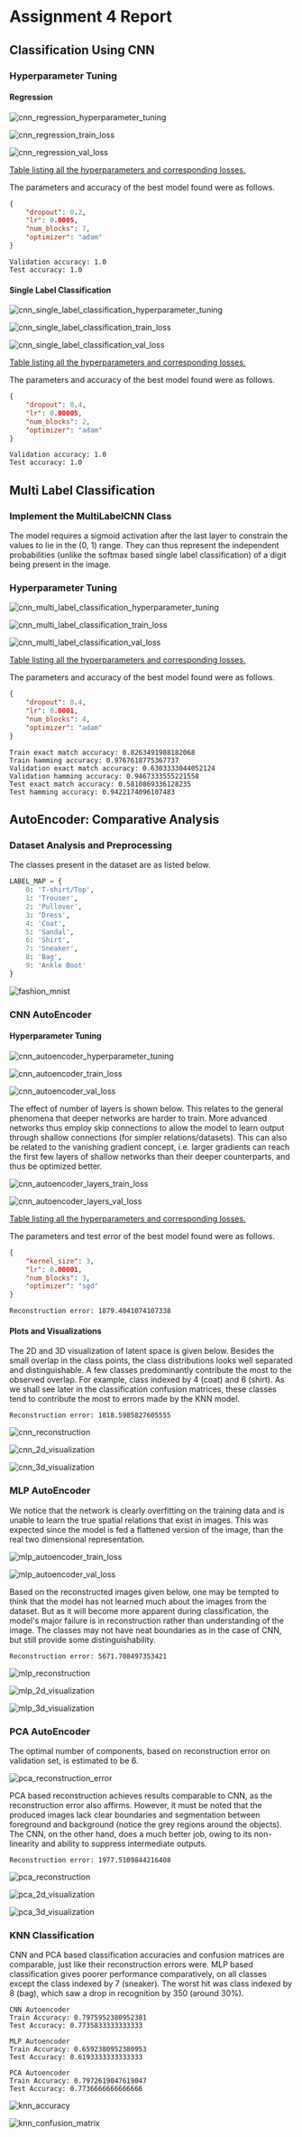 # Assignment 4 Report

## Classification Using CNN

### Hyperparameter Tuning

#### Regression

![cnn_regression_hyperparameter_tuning](./figures/cnn_regression_hyperparameter_tuning.png)

![cnn_regression_train_loss](./figures/cnn_regression_train_loss.png)

![cnn_regression_val_loss](./figures/cnn_regression_val_loss.png)

[Table listing all the hyperparameters and corresponding losses.](./results/cnn_regression_hyperparameter_tuning.csv)

The parameters and accuracy of the best model found were as follows.

```json
{
    "dropout": 0.2,
    "lr": 0.0005,
    "num_blocks": 7,
    "optimizer": "adam"
}
```

```
Validation accuracy: 1.0
Test accuracy: 1.0
```

#### Single Label Classification

![cnn_single_label_classification_hyperparameter_tuning](./figures/cnn_single_label_classification_hyperparameter_tuning.png)

![cnn_single_label_classification_train_loss](./figures/cnn_single_label_classification_train_loss.png)

![cnn_single_label_classification_val_loss](./figures/cnn_single_label_classification_val_loss.png)

[Table listing all the hyperparameters and corresponding losses.](./results/cnn_single_label_classification_hyperparameter_tuning.csv)

The parameters and accuracy of the best model found were as follows.

```json
{
    "dropout": 0.4,
    "lr": 0.00005,
    "num_blocks": 2,
    "optimizer": "adam"
}
```

```
Validation accuracy: 1.0
Test accuracy: 1.0
```

## Multi Label Classification

### Implement the MultiLabelCNN Class

The model requires a sigmoid activation after the last layer to constrain the values to lie in the (0, 1) range. They can thus represent the independent probabilities (unlike the softmax based single label classification) of a digit being present in the image.

### Hyperparameter Tuning

![cnn_multi_label_classification_hyperparameter_tuning](./figures/cnn_multi_label_classification_hyperparameter_tuning.png)

![cnn_multi_label_classification_train_loss](./figures/cnn_multi_label_classification_train_loss.png)

![cnn_multi_label_classification_val_loss](./figures/cnn_multi_label_classification_val_loss.png)

[Table listing all the hyperparameters and corresponding losses.](./results/cnn_multi_label_classification_hyperparameter_tuning.csv)

The parameters and accuracy of the best model found were as follows.

```json
{
    "dropout": 0.4,
    "lr": 0.0001,
    "num_blocks": 4,
    "optimizer": "adam"
}
```

```
Train exact match accuracy: 0.8263491988182068
Train hamming accuracy: 0.9767618775367737
Validation exact match accuracy: 0.6303333044052124
Validation hamming accuracy: 0.9467333555221558
Test exact match accuracy: 0.5810869336128235
Test hamming accuracy: 0.9422174096107483
```

## AutoEncoder: Comparative Analysis

### Dataset Analysis and Preprocessing

The classes present in the dataset are as listed below.

```python
LABEL_MAP = {
    0: 'T-shirt/Top',
    1: 'Trouser',
    2: 'Pullover',
    3: 'Dress',
    4: 'Coat',
    5: 'Sandal',
    6: 'Shirt',
    7: 'Sneaker',
    8: 'Bag',
    9: 'Ankle Boot'
}
```

![fashion_mnist](./figures/fashion_mnist.png)

### CNN AutoEncoder

#### Hyperparameter Tuning

![cnn_autoencoder_hyperparameter_tuning](./figures/cnn_autoencoder_hyperparameter_tuning.png)

![cnn_autoencoder_train_loss](./figures/cnn_autoencoder_train_loss.png)

![cnn_autoencoder_val_loss](./figures/cnn_autoencoder_val_loss.png)

The effect of number of layers is shown below. This relates to the general phenomena that deeper networks are harder to train. More advanced networks thus employ skip connections to allow the model to learn output through shallow connections (for simpler relations/datasets). This can also be related to the vanishing gradient concept, i.e. larger gradients can reach the first few layers of shallow networks than their deeper counterparts, and thus be optimized better.

![cnn_autoencoder_layers_train_loss](./figures/cnn_autoencoder_layers_train_loss.png)

![cnn_autoencoder_layers_val_loss](./figures/cnn_autoencoder_layers_val_loss.png)

[Table listing all the hyperparameters and corresponding losses.](./results/cnn_autoencoder_hyperparameter_tuning.csv)

The parameters and test error of the best model found were as follows.

```json
{
    "kernel_size": 3,
    "lr": 0.00001,
    "num_blocks": 3,
    "optimizer": "sgd"
}
```

```
Reconstruction error: 1879.4041074107338
```

#### Plots and Visualizations

The 2D and 3D visualization of latent space is given below. Besides the small overlap in the class points, the class distributions looks well separated and distinguishable. A few classes predominantly contribute the most to the observed overlap. For example, class indexed by 4 (coat) and 6 (shirt). As we shall see later in the classification confusion matrices, these classes tend to contribute the most to errors made by the KNN model.

```
Reconstruction error: 1818.5985827605555
```

![cnn_reconstruction](./figures/cnn_reconstruction.png)

![cnn_2d_visualization](./figures/cnn_2d_visualization.png)

![cnn_3d_visualization](./figures/cnn_3d_visualization.png)

### MLP AutoEncoder

We notice that the network is clearly overfitting on the training data and is unable to learn the true spatial relations that exist in images. This was expected since the model is fed a flattened version of the image, than the real two dimensional representation.

![mlp_autoencoder_train_loss](./figures/mlp_autoencoder_train_loss.png)

![mlp_autoencoder_val_loss](./figures/mlp_autoencoder_val_loss.png)

Based on the reconstructed images given below, one may be tempted to think that the model has not learned much about the images from the dataset. But as it will become more apparent during classification, the model's major failure is in reconstruction rather than understanding of the image. The classes may not have neat boundaries as in the case of CNN, but still provide some distinguishability.

```
Reconstruction error: 5671.708497353421
```

![mlp_reconstruction](./figures/mlp_reconstruction.png)

![mlp_2d_visualization](./figures/mlp_2d_visualization.png)

![mlp_3d_visualization](./figures/mlp_3d_visualization.png)

### PCA AutoEncoder

The optimal number of components, based on reconstruction error on validation set, is estimated to be 6.

![pca_reconstruction_error](./figures/pca_reconstruction_error.png)

PCA based reconstruction achieves results comparable to CNN, as the reconstruction error also affirms. However, it must be noted that the produced images lack clear boundaries and segmentation between foreground and background (notice the grey regions around the objects). The CNN, on the other hand, does a much better job, owing to its non-linearity and ability to suppress intermediate outputs.

```
Reconstruction error: 1977.5109844216408
```

![pca_reconstruction](./figures/pca_reconstruction.png)

![pca_2d_visualization](./figures/pca_2d_visualization.png)

![pca_3d_visualization](./figures/pca_3d_visualization.png)

### KNN Classification

CNN and PCA based classification accuracies and confusion matrices are comparable, just like their reconstruction errors were. MLP based classification gives poorer performance comparatively, on all classes except the class indexed by 7 (sneaker). The worst hit was class indexed by 8 (bag), which saw a drop in recognition by 350 (around 30%).

```
CNN Autoencoder
Train Accuracy: 0.7975952380952381
Test Accuracy: 0.7735833333333333

MLP Autoencoder
Train Accuracy: 0.6592380952380953
Test Accuracy: 0.6193333333333333

PCA Autoencoder
Train Accuracy: 0.7972619047619047
Test Accuracy: 0.7736666666666666
```

![knn_accuracy](./figures/knn_accuracy.png)

![knn_confusion_matrix](./figures/knn_confusion_matrix.png)
